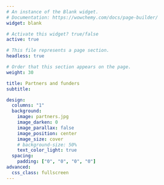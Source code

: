 ```yaml
---
# An instance of the Blank widget.
# Documentation: https://wowchemy.com/docs/page-builder/
widget: blank

# Activate this widget? true/false
active: true

# This file represents a page section.
headless: true

# Order that this section appears on the page.
weight: 30

title: Partners and funders
subtitle:

design:
  columns: "1"
  background:
    image: partners.jpg
    image_darken: 0
    image_parallax: false
    image_position: center
    image_size: cover
    # background-size: 50%
    text_color_light: true
  spacing:
    padding: ["0", "0", "0", "0"]
advanced:
  css_class: fullscreen
---
```

